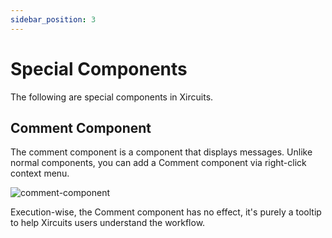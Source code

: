 ```yaml
---
sidebar_position: 3
---
```

# Special Components

The following are special components in Xircuits.

## Comment Component
The comment component is a component that displays messages. Unlike normal components, you can add a Comment component via right-click context menu.

![comment-component](/img/docs/references/comment-component.gif)

Execution-wise, the Comment component has no effect, it's purely a tooltip to help Xircuits users understand the workflow.

